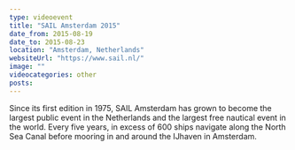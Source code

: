 ```yaml
---
type: videoevent
title: "SAIL Amsterdam 2015"
date_from: 2015-08-19
date_to: 2015-08-23
location: "Amsterdam, Netherlands"
websiteUrl: "https://www.sail.nl/"
image: ""
videocategories: other
posts: 
---
```


Since its first edition in 1975, SAIL Amsterdam has grown to become the largest public event in the Netherlands and the largest free nautical event in the world. Every five years, in excess of 600 ships navigate along the North Sea Canal before mooring in and around the IJhaven in Amsterdam.
